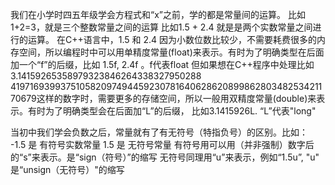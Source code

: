我们在小学时四五年级学会方程式和“x”之前，学的都是常量间的运算。
比如1+2=3，就是三个整数常量之间的运算
比如1.5 + 2.4  就是是两个实数常量之间进行的运算。
在C++语言中，1.5 和 2.4 因为小数位数比较少，不需要耗费很多的内存空间，所以编程时中可以用单精度常量(float)来表示。有时为了明确类型在后面加一个“f”的后缀，比如 1.5f, 2.4f 。f代表float
但如果想在C++程序中处理比如3.14159265358979323846264338327950288
41971693993751058209749445923078164062862089986280348253421170679这样的数字时，需要更多的存储空间，所以一般用双精度常量(double)来表示。有时为了明确类型会在后面加“L”的后缀， 比如3.1415926L. “L”代表"long"

当初中我们学会负数之后，常量就有了有无符号（特指负号）的区别。比如：
-1.5 是 有符号实数常量
1.5 是 无符号常量
有符号用可以用（并非强制）数字后的“s”来表示。是“sign（符号）”的缩写
无符号同理用“u”来表示，例如“1.5u”, "u" 是“unsign（无符号）"的缩写
